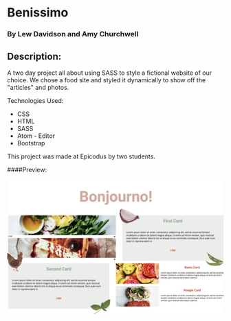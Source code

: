 # Benissimo

### By Lew Davidson and Amy Churchwell


## Description:
A two day project all about using SASS to style a fictional website of our choice. We chose a food site and styled it dynamically to show off the "articles" and photos.

Technologies Used:

* CSS
* HTML
* SASS
* Atom - Editor
* Bootstrap

This project was made at Epicodus by two students.

####Preview:

![Photo](Benissimo.png)

